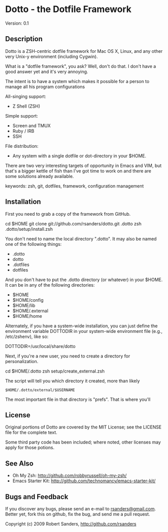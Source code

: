 Dotto - the Dotfile Framework
=============================

Version: 0.1

Description
-----------

Dotto is a ZSH-centric dotfile framework for Mac OS X, Linux, and any other very
Unix-y environment (including Cygwin).  

What is a "dotfile framework", you ask?  Well, don't do that.  I don't have
a good answer yet and it's very annoying.

The intent is to have a system which makes it possible for a person to manage
all his program configurations

All-singing support:

* Z Shell (ZSH)
   
Simple support:

* Screen and TMUX
* Ruby / IRB
* SSH
   
File distribution:

* Any system with a single dotfile or dot-directory in your $HOME.

There are two very interesting targets of opportunity in Emacs and VIM,
but that's a bigger kettle of fish than I've got time to work on and there
are some solutions already available.

keywords: zsh, git, dotfiles, framework, configuration management

Installation
------------

First you need to grab a copy of the framework from GitHub.

  cd $HOME
  git clone git://github.com/rsanders/dotto.git .dotto
  zsh .dotto/setup/install.zsh

You don't need to name the local directory ".dotto".  It may also be named one of
the following things:

* .dotto
* dotto
* .dotfiles
* dotfiles

And you don't have to put the .dotto directory (or whatever) in your $HOME.  
It can be in any of the following directories:

* $HOME
* $HOME/config
* $HOME/lib
* $HOME/.external
* $HOME/home

Alternately, if you have a system-wide installation, you can just define
the environment variable DOTTODIR in your system-wide environment file (e.g.,
/etc/zshenv), like so:

  DOTTODIR=/usr/local/share/dotto

Next, if you're a new user, you need to create a directory for personalization.

  cd $HOME/.dotto
  zsh setup/create_external.zsh

The script will tell you which directory it created, more than likely 

  `$HOME/.dotto/external/$USERNAME`
  
The most important file in that directory is "prefs".  That is where you'll


License
-------

Original portions of Dotto are covered by the MIT License; see the LICENSE file
for the complete text.

Some third party code has been included; where noted, other licenses may apply
for those potions.


See Also
--------

* Oh My Zsh: http://github.com/robbyrussell/oh-my-zsh/
* Emacs Starter Kit:  http://github.com/technomancy/emacs-starter-kit/

Bugs and Feedback
-----------------

If you discover any bugs, please send an e-mail to rsanders@gmail.com.  Better yet,
fork this on github, fix the bug, and send me a pull request.

Copyright (c) 2009 Robert Sanders, http://github.com/rsanders

